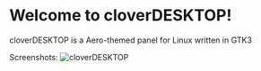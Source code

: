 # Welcome to cloverDESKTOP!
cloverDESKTOP is a Aero-themed panel for Linux written in GTK3

Screenshots:
![cloverDESKTOP](clover2.png "cloverDESKTOP")
